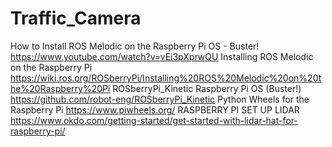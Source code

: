 # Traffic_Camera
How to Install ROS Melodic on the Raspberry Pi OS - Buster!
https://www.youtube.com/watch?v=vEi3pXprwQU
Installing ROS Melodic on the Raspberry Pi
https://wiki.ros.org/ROSberryPi/Installing%20ROS%20Melodic%20on%20the%20Raspberry%20Pi
ROSberryPi_Kinetic Raspberry Pi OS (Buster!)
https://github.com/robot-eng/ROSberryPi_Kinetic
Python Wheels for the Raspberry Pi
https://www.piwheels.org/
RASPBERRY PI SET UP LIDAR
https://www.okdo.com/getting-started/get-started-with-lidar-hat-for-raspberry-pi/
